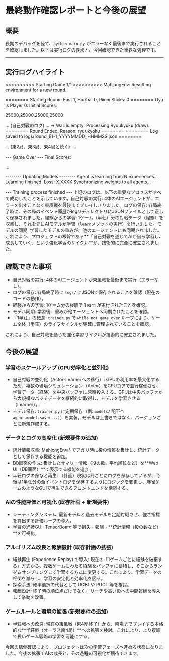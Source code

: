 # 最終動作確認レポートと今後の展望

## 概要
長期のデバッグを経て、`python main.py` がエラーなく最後まで実行されることを確認しました。以下は実行ログの要点と、今回確認できた重要な処理です。

---

## 実行ログハイライト
<<<<<<<<<< Starting Game 1/1 >>>>>>>>>>
MahjongEnv: Resetting environment for a new round.

======== Starting Round: East 1, Honba: 0, Riichi Sticks: 0 ========
Oya is Player 0. Initial Scores:

25000,25000,25000,25000

...
(自己対戦のログ)
...
-> Wall is empty. Processing Ryuukyoku (draw).
======== Round Ended. Reason: ryuukyoku ========
======== Log saved to logs/round_E1-1_YYYYMMDD_HHMMSS.json ========

... (東2局、東3局、東4局と続く) ...

--- Game Over ---
Final Scores:

...

-------- Updating Models --------
Agent is learning from N experiences...
Learning finished. Loss: X.XXXX
Synchronizing weights to all agents...

--- Training process finished ---
上記のログは、以下の重要なプロセスがすべて成功したことを示しています。自己対戦の実行: 4体のAIエージェントが、エラーを出すことなく東風戦を最後までプレイしきりました。ログの保存: 各局終了時に、その局のイベント履歴がlogs/ディレクトリにJSONファイルとして正しく保存されました。経験からの学習: 1ゲーム（半荘）分の対戦データ（経験）を収集し、それを元にAIモデルが学習（`learn`メソッドの実行）を行いました。モデルの同期: 学習したモデルの重みが、他のエージェントにも同期されました。これにより、プロジェクトの根幹である**「自己対戦を通じてAIが自ら学習し、成長していく」という強化学習のサイクル**が、技術的に完全に確立されました。

## 確認できた事項
- 自己対戦の実行: 4体のAIエージェントが東風戦を最後まで実行（エラーなし）。
- ログの保存: 各局終了時に `logs/` にJSONで保存されることを確認（現在のコードの動作）。
- 経験からの学習: 1ゲーム分の経験で `learn` が実行されたことを確認。
- モデル同期: 学習後、重みが他エージェントへ同期されたことを確認。
- 「1半荘」の概念: `trainer.py` で `while not game_over` ループにより、ゲーム全体（半荘）のライフサイクルが明確に管理されていることを確認。

これにより、自己対戦を通じた強化学習サイクルが技術的に確立されました。

## 今後の展望

### 学習のスケールアップ (GPU効率化と並列化)
- 自己対戦の並列化（Actor-Learnerへの移行）: GPUの利用率を最大化するため、複数の環境シミュレーション（Actor）をCPUコアで並行稼働させ、学習データ（経験）を中央バッファに常時投入する。GPUは中央バッファから大規模なバッチデータを継続的に取得し、モデルを学習させる（Learner）。
- モデル保存: `trainer.py` に定期保存（例: `models/` 配下へ `agent.model.save(...)`）を実装。モデルは上書きではなく、バージョンごとに新規作成する。

### データとログの高度化 (新規要件の追加)
- 統計情報収集: MahjongEnv内でアガリ時に役の情報を集計し、統計データとして保存する機能を追加。
- DB画面の作成: 集計したサマリー情報（役の数、平均順位など）を**Web UI（DB画面）**で表示する機能を追加。
- 半荘ログの保存と再生: （計画）現状は局ごとにログを保存しているが、今後は1半荘分の全イベントログを保存するようにロジックを変更し、麻雀ゲームのようなGUIで再生できるフロントエンドを構築する。

### AIの性能評価と可視化 (既存計画 + 新規要件)
- レーティングシステム: 最新モデルと過去モデルを定期対戦させ、強さ指標を算出する評価ループの導入。
- 学習の進捗GUI: TensorBoard 等で損失・報酬・**統計情報（役の数など）**を可視化。

### アルゴリズム改良と報酬設計 (既存計画の拡張)
- 経験再生 (Experience Replay) の導入: 現在の「1ゲームごとに経験を破棄する」方式から、複数ゲームにわたる経験をバッファに蓄積し、そこからランダムサンプリングして学習する方式に変更する。これにより、学習データの相関を減らし、学習の安定化と効率化を図る。
- 探索手法: 確率選択の代替として UCB1 や PUCT 等を検討。
- 報酬設計: 終了時の順位点だけでなく、リーチや高い役への中間報酬を導入して挙動を改善。

### ゲームルールと環境の拡張 (新規要件の追加)
- 半荘戦への改良: 現在の東風戦（東4局終了）から、南場までプレイする本格的な**半荘戦（オーラス南4局）**への拡張を検討。これにより、より複雑で長いゲーム戦略の学習を可能にする。

今回の稼働確認により、プロジェクトは次の学習フェーズへ進める状態になりました。今後の拡張でAIの成長と、その過程の可視化が期待できます。
